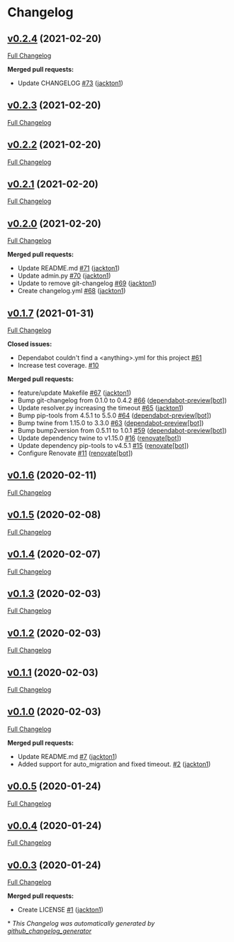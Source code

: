 # Changelog

## [v0.2.4](https://github.com/tj-django/django-migration-resolver-hook/tree/v0.2.4) (2021-02-20)

[Full Changelog](https://github.com/tj-django/django-migration-resolver-hook/compare/v0.2.3...v0.2.4)

**Merged pull requests:**

- Update CHANGELOG [\#73](https://github.com/tj-django/django-migration-resolver-hook/pull/73) ([jackton1](https://github.com/jackton1))

## [v0.2.3](https://github.com/tj-django/django-migration-resolver-hook/tree/v0.2.3) (2021-02-20)

[Full Changelog](https://github.com/tj-django/django-migration-resolver-hook/compare/v0.2.2...v0.2.3)

## [v0.2.2](https://github.com/tj-django/django-migration-resolver-hook/tree/v0.2.2) (2021-02-20)

[Full Changelog](https://github.com/tj-django/django-migration-resolver-hook/compare/v0.2.1...v0.2.2)

## [v0.2.1](https://github.com/tj-django/django-migration-resolver-hook/tree/v0.2.1) (2021-02-20)

[Full Changelog](https://github.com/tj-django/django-migration-resolver-hook/compare/v0.2.0...v0.2.1)

## [v0.2.0](https://github.com/tj-django/django-migration-resolver-hook/tree/v0.2.0) (2021-02-20)

[Full Changelog](https://github.com/tj-django/django-migration-resolver-hook/compare/v0.1.7...v0.2.0)

**Merged pull requests:**

- Update README.md [\#71](https://github.com/tj-django/django-migration-resolver-hook/pull/71) ([jackton1](https://github.com/jackton1))
- Update admin.py [\#70](https://github.com/tj-django/django-migration-resolver-hook/pull/70) ([jackton1](https://github.com/jackton1))
- Update to remove git-changelog [\#69](https://github.com/tj-django/django-migration-resolver-hook/pull/69) ([jackton1](https://github.com/jackton1))
- Create changelog.yml [\#68](https://github.com/tj-django/django-migration-resolver-hook/pull/68) ([jackton1](https://github.com/jackton1))

## [v0.1.7](https://github.com/tj-django/django-migration-resolver-hook/tree/v0.1.7) (2021-01-31)

[Full Changelog](https://github.com/tj-django/django-migration-resolver-hook/compare/v0.1.6...v0.1.7)

**Closed issues:**

- Dependabot couldn't find a \<anything\>.yml for this project [\#61](https://github.com/tj-django/django-migration-resolver-hook/issues/61)
- Increase test coverage. [\#10](https://github.com/tj-django/django-migration-resolver-hook/issues/10)

**Merged pull requests:**

- feature/update Makefile [\#67](https://github.com/tj-django/django-migration-resolver-hook/pull/67) ([jackton1](https://github.com/jackton1))
- Bump git-changelog from 0.1.0 to 0.4.2 [\#66](https://github.com/tj-django/django-migration-resolver-hook/pull/66) ([dependabot-preview[bot]](https://github.com/apps/dependabot-preview))
- Update resolver.py increasing the timeout [\#65](https://github.com/tj-django/django-migration-resolver-hook/pull/65) ([jackton1](https://github.com/jackton1))
- Bump pip-tools from 4.5.1 to 5.5.0 [\#64](https://github.com/tj-django/django-migration-resolver-hook/pull/64) ([dependabot-preview[bot]](https://github.com/apps/dependabot-preview))
- Bump twine from 1.15.0 to 3.3.0 [\#63](https://github.com/tj-django/django-migration-resolver-hook/pull/63) ([dependabot-preview[bot]](https://github.com/apps/dependabot-preview))
- Bump bump2version from 0.5.11 to 1.0.1 [\#59](https://github.com/tj-django/django-migration-resolver-hook/pull/59) ([dependabot-preview[bot]](https://github.com/apps/dependabot-preview))
- Update dependency twine to v1.15.0 [\#16](https://github.com/tj-django/django-migration-resolver-hook/pull/16) ([renovate[bot]](https://github.com/apps/renovate))
- Update dependency pip-tools to v4.5.1 [\#15](https://github.com/tj-django/django-migration-resolver-hook/pull/15) ([renovate[bot]](https://github.com/apps/renovate))
- Configure Renovate [\#11](https://github.com/tj-django/django-migration-resolver-hook/pull/11) ([renovate[bot]](https://github.com/apps/renovate))

## [v0.1.6](https://github.com/tj-django/django-migration-resolver-hook/tree/v0.1.6) (2020-02-11)

[Full Changelog](https://github.com/tj-django/django-migration-resolver-hook/compare/v0.1.5...v0.1.6)

## [v0.1.5](https://github.com/tj-django/django-migration-resolver-hook/tree/v0.1.5) (2020-02-08)

[Full Changelog](https://github.com/tj-django/django-migration-resolver-hook/compare/v0.1.4...v0.1.5)

## [v0.1.4](https://github.com/tj-django/django-migration-resolver-hook/tree/v0.1.4) (2020-02-07)

[Full Changelog](https://github.com/tj-django/django-migration-resolver-hook/compare/v0.1.3...v0.1.4)

## [v0.1.3](https://github.com/tj-django/django-migration-resolver-hook/tree/v0.1.3) (2020-02-03)

[Full Changelog](https://github.com/tj-django/django-migration-resolver-hook/compare/v0.1.2...v0.1.3)

## [v0.1.2](https://github.com/tj-django/django-migration-resolver-hook/tree/v0.1.2) (2020-02-03)

[Full Changelog](https://github.com/tj-django/django-migration-resolver-hook/compare/v0.1.1...v0.1.2)

## [v0.1.1](https://github.com/tj-django/django-migration-resolver-hook/tree/v0.1.1) (2020-02-03)

[Full Changelog](https://github.com/tj-django/django-migration-resolver-hook/compare/v0.1.0...v0.1.1)

## [v0.1.0](https://github.com/tj-django/django-migration-resolver-hook/tree/v0.1.0) (2020-02-03)

[Full Changelog](https://github.com/tj-django/django-migration-resolver-hook/compare/v0.0.5...v0.1.0)

**Merged pull requests:**

- Update README.md [\#7](https://github.com/tj-django/django-migration-resolver-hook/pull/7) ([jackton1](https://github.com/jackton1))
- Added support for auto\_migration and fixed timeout. [\#2](https://github.com/tj-django/django-migration-resolver-hook/pull/2) ([jackton1](https://github.com/jackton1))

## [v0.0.5](https://github.com/tj-django/django-migration-resolver-hook/tree/v0.0.5) (2020-01-24)

[Full Changelog](https://github.com/tj-django/django-migration-resolver-hook/compare/v0.0.4...v0.0.5)

## [v0.0.4](https://github.com/tj-django/django-migration-resolver-hook/tree/v0.0.4) (2020-01-24)

[Full Changelog](https://github.com/tj-django/django-migration-resolver-hook/compare/v0.0.3...v0.0.4)

## [v0.0.3](https://github.com/tj-django/django-migration-resolver-hook/tree/v0.0.3) (2020-01-24)

[Full Changelog](https://github.com/tj-django/django-migration-resolver-hook/compare/e6d3846d181904cdf6dc8520d507c16d1599a338...v0.0.3)

**Merged pull requests:**

- Create LICENSE [\#1](https://github.com/tj-django/django-migration-resolver-hook/pull/1) ([jackton1](https://github.com/jackton1))



\* *This Changelog was automatically generated by [github_changelog_generator](https://github.com/github-changelog-generator/github-changelog-generator)*
